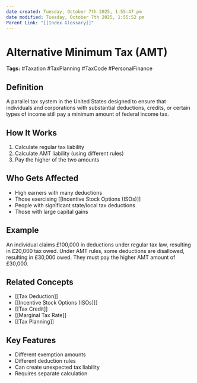 ```yaml
---
date created: Tuesday, October 7th 2025, 1:55:47 pm
date modified: Tuesday, October 7th 2025, 1:55:52 pm
Parent Link: "[[Index Glossary]]"
---
```


# Alternative Minimum Tax (AMT)

**Tags:** #Taxation #TaxPlanning #TaxCode #PersonalFinance

## Definition

A parallel tax system in the United States designed to ensure that individuals and corporations with substantial deductions, credits, or certain types of income still pay a minimum amount of federal income tax.

## How It Works

1. Calculate regular tax liability
2. Calculate AMT liability (using different rules)
3. Pay the higher of the two amounts

## Who Gets Affected

- High earners with many deductions
- Those exercising [[Incentive Stock Options (ISOs)]]
- People with significant state/local tax deductions
- Those with large capital gains

## Example

An individual claims £100,000 in deductions under regular tax law, resulting in £20,000 tax owed. Under AMT rules, some deductions are disallowed, resulting in £30,000 owed. They must pay the higher AMT amount of £30,000.

## Related Concepts

- [[Tax Deduction]]
- [[Incentive Stock Options (ISOs)]]
- [[Tax Credit]]
- [[Marginal Tax Rate]]
- [[Tax Planning]]

## Key Features

- Different exemption amounts
- Different deduction rules
- Can create unexpected tax liability
- Requires separate calculation